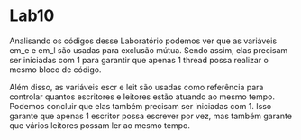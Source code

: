 # Lab10

Analisando os códigos desse Laboratório podemos ver que as variáveis em_e e em_l são usadas para exclusão mútua. Sendo assim, elas precisam ser iniciadas com 1 para garantir que apenas 1 thread possa realizar o mesmo bloco de código.

Além disso, as variáveis escr e leit são usadas como referência para controlar quantos escritores e leitores estão atuando ao mesmo tempo. Podemos concluir que elas também precisam ser iniciadas com 1. Isso garante que apenas 1 escritor possa escrever por vez, mas também garante que vários leitores possam ler ao mesmo tempo.
